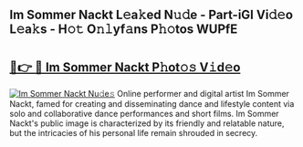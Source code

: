 ## Im Sommer Nackt L𝚎a𝚔ed N𝚞𝚍e - Part-iGI Vi𝚍𝚎o L𝚎a𝚔s - H𝚘𝚝 O𝚗𝚕yf𝚊ns P𝚑𝚘tos WUPfE

# <h2><a href="http://kf7d5g.oniu.top/?m=Im+Sommer+Nackt">🔗👉 🔴 Im Sommer Nackt P𝚑ot𝚘𝚜 V𝚒d𝚎o</a></h2>

[![Im Sommer Nackt Nu𝚍e𝚜](https://i.imgur.com/0qMVB7G.gif)](http://kf7d5g.oniu.top/?m=Im+Sommer+Nackt)
Online performer and digital artist Im Sommer Nackt, famed for creating and disseminating dance and lifestyle content via solo and collaborative dance performances and short films. Im Sommer Nackt's public image is characterized by its friendly and relatable nature, but the intricacies of his personal life remain shrouded in secrecy.  
